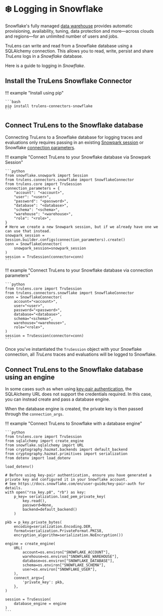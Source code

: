 # ❄️ Logging in Snowflake

Snowflake's fully managed [data warehouse](https://www.snowflake.com/en/data-cloud/workloads/data-warehouse/?utm_cta=website-homepage-workload-card-data-warehouse) provides automatic provisioning, availability, tuning, data protection and more—across clouds and regions—for an unlimited number of users and jobs.

TruLens can write and read from a Snowflake database using a SQLAlchemy connection. This allows you to read, write, persist and share _TruLens_ logs in a _Snowflake_ database.

Here is a guide to logging in _Snowflake_.

## Install the TruLens Snowflake Connector

!!! example "Install using pip"

    ```bash
    pip install trulens-connectors-snowflake
    ```

## Connect TruLens to the Snowflake database

Connecting TruLens to a Snowflake database for logging traces and evaluations only requires passing in an existing [Snowpark session](https://docs.snowflake.com/en/developer-guide/snowpark/reference/python/latest/snowpark/api/snowflake.snowpark.Session#snowflake.snowpark.Session) or Snowflake [connection parameters](https://docs.snowflake.com/developer-guide/python-connector/python-connector-api#connect).

!!! example "Connect TruLens to your Snowflake database via Snowpark Session"

    ```python
    from snowflake.snowpark import Session
    from trulens.connectors.snowflake import SnowflakeConnector
    from trulens.core import TruSession
    connection_parameters = {
        "account": "<account>",
        "user": "<user>",
        "password": "<password>",
        "database": "<database>",
        "schema": "<schema>",
        "warehouse": "<warehouse>",
        "role": "<role>",
    }
    # Here we create a new Snowpark session, but if we already have one we can use that instead.
    snowpark_session = Session.builder.configs(connection_parameters).create()
    conn = SnowflakeConnector(
        snowpark_session=snowpark_session
    )
    session = TruSession(connector=conn)
    ```

!!! example "Connect TruLens to your Snowflake database via connection parameters"

    ```python
    from trulens.core import TruSession
    from trulens.connectors.snowflake import SnowflakeConnector
    conn = SnowflakeConnector(
        account="<account>",
        user="<user>",
        password="<password>",
        database="<database>",
        schema="<schema>",
        warehouse="<warehouse>",
        role="<role>",
    )
    session = TruSession(connector=conn)
    ```

Once you've instantiated the `TruSession` object with your Snowflake connection, all _TruLens_ traces and evaluations will be logged to Snowflake.

## Connect TruLens to the Snowflake database using an engine

In some cases such as when using [key-pair authentication](https://docs.snowflake.com/en/developer-guide/python-connector/sqlalchemy#key-pair-authentication-support), the SQLAlchemy URL does not support the credentials required. In this case, you can instead create and pass a database engine. 

When the database engine is created, the private key is then passed through the `connection_args`.

!!! example "Connect TruLens to Snowflake with a database engine"

    ```python
    from trulens.core import TruSession
    from sqlalchemy import create_engine
    from snowflake.sqlalchemy import URL
    from cryptography.hazmat.backends import default_backend
    from cryptography.hazmat.primitives import serialization
    from dotenv import load_dotenv

    load_dotenv()

    # Before using key-pair authentication, ensure you have generated a private key and configured it in your Snowflake account.
    # See https://docs.snowflake.com/en/user-guide/key-pair-auth for details.
    with open("rsa_key.p8", "rb") as key:
        p_key= serialization.load_pem_private_key(
            key.read(),
            password=None,
            backend=default_backend()
        )

    pkb = p_key.private_bytes(
        encoding=serialization.Encoding.DER,
        format=serialization.PrivateFormat.PKCS8,
        encryption_algorithm=serialization.NoEncryption())

    engine = create_engine(
        URL(
            account=os.environ["SNOWFLAKE_ACCOUNT"],
            warehouse=os.environ["SNOWFLAKE_WAREHOUSE"],
            database=os.environ["SNOWFLAKE_DATABASE"],
            schema=os.environ["SNOWFLAKE_SCHEMA"],
            user=os.environ["SNOWFLAKE_USER"],
        ),
        connect_args={
            'private_key': pkb,
        },
    )

    session = TruSession(
        database_engine = engine
    )
    ```
